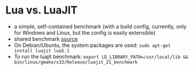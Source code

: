 # Lua vs. LuaJIT #

* a simple, self-contained benchmark (with a build config, currently, only for Windows and Linux, but the config is easily extensible)
* shared benchmark [source](src/bench_common.cpp)
* On Debian/Ubuntu, the system packages are used: `sudo apt-get install luajit lua5.1`
 * To run the luajit benchmark: `export LD_LIBRARY_PATH=/usr/local/lib && bin/linux/gmake/x32/Release/luajit_21_benchmark`
